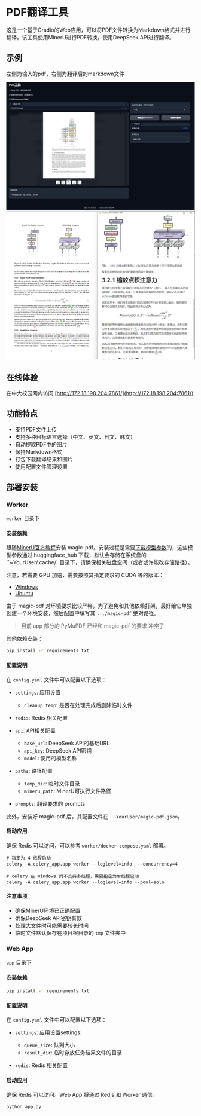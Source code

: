 # PDF翻译工具

这是一个基于Gradio的Web应用，可以将PDF文件转换为Markdown格式并进行翻译。该工具使用MinerU进行PDF转换，使用DeepSeek API进行翻译。

## 示例

左侧为输入的pdf，右侧为翻译后的markdown文件

![demo2](assets/demo2.png)
![demo1](assets/demo.png)

## 在线体验

在中大校园网内访问 [http://172.18.198.204:7861/](http://172.18.198.204:7861/)

## 功能特点

- 支持PDF文件上传
- 支持多种目标语言选择（中文、英文、日文、韩文）
- 自动提取PDF中的图片
- 保持Markdown格式
- 打包下载翻译结果和图片
- 使用配置文件管理设置

## 部署安装

### Worker

`worker` 目录下

#### 安装依赖

跟随[MinerU官方教程](https://github.com/opendatalab/MinerU?tab=readme-ov-file#quick-start)安装 magic-pdf。安装过程是需要[下载模型参数](https://github.com/papayalove/Magic-PDF/blob/master/docs/how_to_download_models_zh_cn.md)的，这些模型参数通过 huggingface_hub 下载，默认会存储在系统盘的 ``~YourUser/.cache/` 目录下，请确保相关磁盘空间（或者或许能改存储路径）。

注意，若需要 GPU 加速，需要按照其指定要求的 CUDA 等的版本：
- [Windows](https://github.com/papayalove/Magic-PDF/blob/master/docs/README_Windows_CUDA_Acceleration_zh_CN.md)
- [Ubuntu](https://github.com/papayalove/Magic-PDF/blob/master/docs/README_Ubuntu_CUDA_Acceleration_zh_CN.md)

由于 magic-pdf 对环境要求比较严格，为了避免和其他依赖打架，最好给它单独创建一个环境安装，然后配置中填写其 `.../magic-pdf` 绝对路径。

> 目前 app 部分的 PyMuPDF 已经和 magic-pdf 的要求 冲突了

其他依赖安装：

```bash
pip install -r requirements.txt
```

#### 配置说明

在 `config.yaml` 文件中可以配置以下选项：

- `settings`: 应用设置
  - `cleanup_temp`: 是否在处理完成后删除临时文件

- `redis`: Redis 相关配置

- `api`: API相关配置
  - `base_url`: DeepSeek API的基础URL
  - `api_key`: DeepSeek API密钥
  - `model`: 使用的模型名称

- `paths`: 路径配置
  - `temp_dir`: 临时文件目录
  - `mineru_path`: MinerU可执行文件路径

- `prompts`: 翻译要求的 prompts


此外，安装好 magic-pdf 后，其配置文件在：`~YourUser/magic-pdf.json`。


#### 启动应用

确保 Redis 可以访问，可以参考 `worker/docker-compose.yaml` 部署。

```shell
# 指定为 4 线程启动
celery -A celery_app.app worker --loglevel=info  --concurrency=4

# celery 在 Windows 尚不支持多线程，需要指定为单线程启动
celery -A celery_app.app worker --loglevel=info --pool=solo
```

#### 注意事项

- 确保MinerU环境已正确配置
- 确保DeepSeek API密钥有效
- 处理大文件时可能需要较长时间
- 临时文件默认保存在项目根目录的 `tmp` 文件夹中 

### Web App

`app` 目录下

#### 安装依赖

```bash
pip install -r requirements.txt
```

#### 配置说明

在 `config.yaml` 文件中可以配置以下选项：

- `settings`: 应用设置settings:
  - `queue_size`: 队列大小
  - `result_dir`: 临时存放任务结果文件的目录 

- `redis`: Redis 相关配置

#### 启动应用

确保 Redis 可以访问。Web App 将通过 Redis 和 Worker 通信。

```shell
python app.py
```
